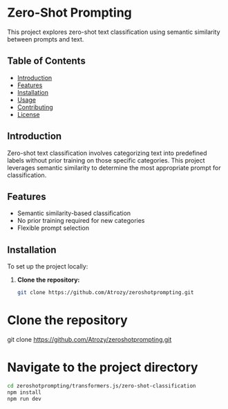 
# Zero-Shot Prompting

This project explores zero-shot text classification using semantic similarity between prompts and text.

## Table of Contents

- [Introduction](#introduction)
- [Features](#features)
- [Installation](#installation)
- [Usage](#usage)
- [Contributing](#contributing)
- [License](#license)

## Introduction

Zero-shot text classification involves categorizing text into predefined labels without prior training on those specific categories. This project leverages semantic similarity to determine the most appropriate prompt for classification.

## Features

- Semantic similarity-based classification
- No prior training required for new categories
- Flexible prompt selection

## Installation

To set up the project locally:

1. **Clone the repository:**

   ```bash
   git clone https://github.com/Atrozy/zeroshotprompting.git

# Clone the repository
git clone https://github.com/Atrozy/zeroshotprompting.git

# Navigate to the project directory
   ```bash
cd zeroshotprompting/transformers.js/zero-shot-classification
npm install
npm run dev
